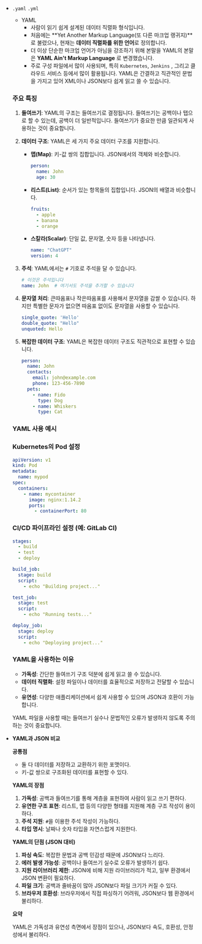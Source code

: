 - `.yaml` `.yml`
    - YAML
        - 사람이 읽기 쉽게 설계된 데이터 직렬화 형식입니다.
        - 처음에는 **Yet Another Markup Language(또 다른 마크업 랭귀지)**로 불렸으나, 현재는 **데이터 직렬화를 위한 언어**로 정의합니다.
        - 더 이상 단순한 마크업 언어가 아님을 강조하기 위해 본말을 YAML의 본말은 **YAML Ain't Markup Language** 로 변경했습니다.
        - 주로 구성 파일에서 많이 사용되며, 특히 `Kubernetes`,  `Jenkins` , 그리고 클라우드 서비스 등에서 많이 활용됩니다. YAML은 간결하고 직관적인 문법을 가지고 있어 XML이나 JSON보다 쉽게 읽고 쓸 수 있습니다.
    
    ### 주요 특징
    
    1. **들여쓰기**: YAML의 구조는 들여쓰기로 결정됩니다. 들여쓰기는 공백이나 탭으로 할 수 있는데, 공백이 더 일반적입니다. 들여쓰기가 중요한 만큼 일관되게 사용하는 것이 중요합니다.
    2. **데이터 구조**: YAML은 세 가지 주요 데이터 구조를 지원합니다.
        - **맵(Map)**: 키-값 쌍의 집합입니다. JSON에서의 객체와 비슷합니다.
            
            ```yaml
            person:
              name: John
              age: 30
            ```
            
        - **리스트(List)**: 순서가 있는 항목들의 집합입니다. JSON의 배열과 비슷합니다.
            
            ```yaml
            fruits:
              - apple
              - banana
              - orange
            ```
            
        - **스칼라(Scalar)**: 단일 값, 문자열, 숫자 등을 나타냅니다.
            
            ```yaml
            name: "ChatGPT"
            version: 4
            ```
            
    3. **주석**: YAML에서는 `#` 기호로 주석을 달 수 있습니다.
        
        ```yaml
        # 이것은 주석입니다
        name: John  # 여기서도 주석을 추가할 수 있습니다
        ```
        
    4. **문자열 처리**: 큰따옴표나 작은따옴표를 사용해서 문자열을 감쌀 수 있습니다. 하지만 특별한 문자가 없으면 따옴표 없이도 문자열을 사용할 수 있습니다.
        
        ```yaml
        single_quote: 'Hello'
        double_quote: "Hello"
        unquoted: Hello
        ```
        
    5. **복잡한 데이터 구조**: YAML은 복잡한 데이터 구조도 직관적으로 표현할 수 있습니다.
        
        ```yaml
        person:
          name: John
          contacts:
            email: john@example.com
            phone: 123-456-7890
          pets:
            - name: Fido
              type: Dog
            - name: Whiskers
              type: Cat
        ```
        
    
    ### YAML 사용 예시
    
    ### Kubernetes의 Pod 설정
    
    ```yaml
    apiVersion: v1
    kind: Pod
    metadata:
      name: mypod
    spec:
      containers:
        - name: mycontainer
          image: nginx:1.14.2
          ports:
            - containerPort: 80
    ```
    
    ### CI/CD 파이프라인 설정 (예: GitLab CI)
    
    ```yaml
    stages:
      - build
      - test
      - deploy
    
    build_job:
      stage: build
      script:
        - echo "Building project..."
    
    test_job:
      stage: test
      script:
        - echo "Running tests..."
    
    deploy_job:
      stage: deploy
      script:
        - echo "Deploying project..."
    ```
    
    ### YAML을 사용하는 이유
    
    - **가독성**: 간단한 들여쓰기 구조 덕분에 쉽게 읽고 쓸 수 있습니다.
    - **데이터 직렬화**: 설정 파일이나 데이터를 효율적으로 저장하고 전달할 수 있습니다.
    - **유연성**: 다양한 애플리케이션에서 쉽게 사용할 수 있으며 JSON과 호환이 가능합니다.
    
    YAML 파일을 사용할 때는 들여쓰기 실수나 문법적인 오류가 발생하지 않도록 주의하는 것이 중요합니다.

- **YAML과 JSON 비교**
    
    **공통점**
    
    - 둘 다 데이터를 저장하고 교환하기 위한 포맷이다.
    - 키-값 쌍으로 구조화된 데이터를 표현할 수 있다.
    
    **YAML의 장점**
    
    1. **가독성**: 공백과 들여쓰기를 통해 계층을 표현하여 사람이 읽고 쓰기 편하다.
    2. **유연한 구조 표현**: 리스트, 맵 등의 다양한 형태를 지원해 계층 구조 작성이 용이하다.
    3. **주석 지원**: `#`을 이용한 주석 작성이 가능하다.
    4. **타입 명시**: 날짜나 숫자 타입을 자연스럽게 지원한다.
    
    **YAML의 단점 (JSON 대비)**
    
    1. **파싱 속도**: 복잡한 문법과 공백 민감성 때문에 JSON보다 느리다.
    2. **에러 발생 가능성**: 공백이나 들여쓰기 실수로 오류가 발생하기 쉽다.
    3. **지원 라이브러리 제한**: JSON에 비해 지원 라이브러리가 적고, 일부 환경에서 JSON 변환이 필요하다.
    4. **파일 크기**: 공백과 줄바꿈이 많아 JSON보다 파일 크기가 커질 수 있다.
    5. **브라우저 호환성**: 브라우저에서 직접 파싱하기 어려워, JSON보다 웹 환경에서 불리하다.
    
    **요약**
    
    YAML은 가독성과 유연성 측면에서 장점이 있으나, JSON보다 속도, 호환성, 안정성에서 불리하다.
    